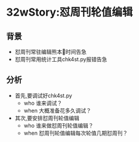 # 32wStory:怼周刊轮值编辑

## 背景
- 怼周刊常驻编辑熊本🐻时间告急
- 怼周刊常用统计工具chk4st.py报错告急

## 分析
- 首先,要调试好chk4st.py
    + who 谁来调试？
    + when 大概准备花多久调试？
- 其次,要安排怼周刊轮值编辑
    + who 谁来做怼周刊轮值编辑？
    + when 怼周刊轮值编辑每次轮值几期怼周刊？
